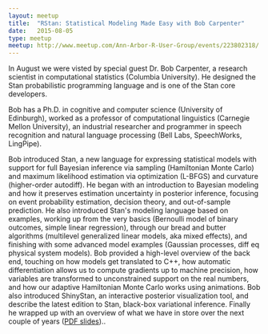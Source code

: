 ```yaml
---
layout: meetup
title:  "RStan: Statistical Modeling Made Easy with Bob Carpenter"
date:   2015-08-05
type: meetup
meetup: http://www.meetup.com/Ann-Arbor-R-User-Group/events/223802318/
---
```


In August we were visted by special guest Dr. Bob Carpenter, a research scientist in computational statistics (Columbia University). He designed the Stan probabilistic programming language and is one of the Stan core developers.

Bob has a Ph.D. in cognitive and computer science (University of Edinburgh), worked as a professor of computational linguistics (Carnegie Mellon University), an industrial researcher and programmer in speech recognition and natural language processing (Bell Labs, 
SpeechWorks, LingPipe).

Bob introduced Stan, a new language for expressing statistical models with support for full Bayesian inference via sampling (Hamiltonian Monte Carlo) and maximum likelihood estimation via optimization (L-BFGS) and curvature (higher-order autodiff). He began with an introduction to Bayesian modeling and how it preserves estimation uncertainty in posterior inference, focusing on event probability estimation, decision theory, and out-of-sample prediction. He also introduced Stan's modeling language based on examples, working up from the very basics (Bernoulli model of binary outcomes, simple linear regression), through our bread and butter algorithms (multilevel generalized linear models, aka mixed effects), and finishing with some advanced model examples (Gaussian processes, diff eq physical system models). Bob provided a high-level overview of the back end, touching on how models get translated to C++, how automatic differentiation allows us to compute gradients up to machine precision, how variables are transformed to unconstrained support on the real numbers, and how our adaptive Hamiltonian Monte Carlo works using animations. Bob also introduced ShinyStan, an interactive posterior visualization tool, and describe the latest edition to Stan, black-box variational inference. Finally he wrapped up with an overview of what we have in store over the next couple of years ([PDF slides](https://github.com/AnnArborRUserGroup/Presentations/blob/master/2015-08/rstan-ann-arbor-2015.pdf))..
